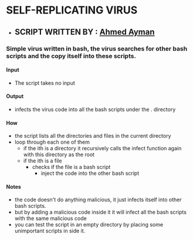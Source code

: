 # SELF-REPLICATING VIRUS

- ##  SCRIPT WRITTEN BY : [Ahmed Ayman](https://github.com/a7medayman6)

### Simple virus written in bash, the virus searches for other bash scripts and the copy itself into these scripts.

#### Input

- The script takes no input

#### Output

- infects the virus code into all the bash scripts under the . directory

#### How

- the script lists all the directories and files in the current directory
- loop through each one of them
  - if the ith is a directory it recursively calls the infect function again with this directory as the root
  - if the ith is a file  
    - checks if the file is a bash script
      - inject the code into the other bash script

#### Notes 

- the code doesn't do anything malicious, it just infects itself into other bash scripts.
- but by adding a malicious code inside it it will infect all the bash scripts with the same malicious code
- you can test the script in an empty directory by placing some unimportant scripts in side it. 